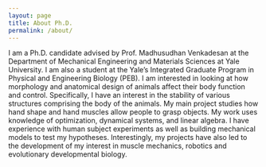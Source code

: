 ```yaml
---
layout: page
title: About Ph.D.
permalink: /about/
---
```


I am a Ph.D. candidate advised by Prof. Madhusudhan Venkadesan at the Department of Mechanical Engineering and Materials Sciences at Yale University. I am also a student at the Yale’s Integrated Graduate Program in Physical and Engineering Biology (PEB). I am interested in looking at how morphology and anatomical design of animals affect their body function and control. Specifically, I have an interest in the stability of various structures comprising the body of the animals. My main project studies how hand shape and hand muscles allow people to grasp objects. My work uses knowledge of optimization, dynamical systems, and linear algebra. I have experience with human subject experiments as well as building mechanical models to test my hypotheses. Interestingly, my projects have also led to the development of my interest in muscle mechanics, robotics and evolutionary developmental biology.


<!-- This is the base Jekyll theme. You can find out more info about customizing your Jekyll theme, as well as basic Jekyll usage documentation at [jekyllrb.com](https://jekyllrb.com/)

You can find the source code for Minima at GitHub:
[jekyll][jekyll-organization] /
[minima](https://github.com/jekyll/minima)

You can find the source code for Jekyll at GitHub:
[jekyll][jekyll-organization] /
[jekyll](https://github.com/jekyll/jekyll)


[jekyll-organization]: https://github.com/jekyll -->